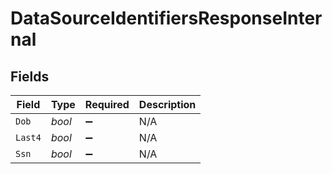 # DataSourceIdentifiersResponseInternal


## Fields

| Field              | Type               | Required           | Description        |
| ------------------ | ------------------ | ------------------ | ------------------ |
| `Dob`              | *bool*             | :heavy_minus_sign: | N/A                |
| `Last4`            | *bool*             | :heavy_minus_sign: | N/A                |
| `Ssn`              | *bool*             | :heavy_minus_sign: | N/A                |